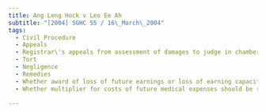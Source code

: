 ```yaml
---
title: Ang Leng Hock v Leo Ee Ah 
subtitle: "[2004] SGHC 55 / 16\_March\_2004"
tags:
  - Civil Procedure
  - Appeals
  - Registrar\'s appeals from assessment of damages to judge in chambers
  - Tort
  - Negligence
  - Remedies
  - Whether award of loss of future earnings or loss of earning capacity appropriate
  - Whether multiplier for costs of future medical expenses should be related to life expectancy or retirement age

---
```


